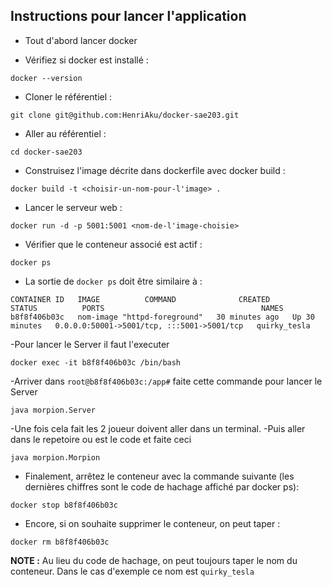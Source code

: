 ## Instructions pour lancer l'application
- Tout d'abord lancer docker

- Vérifiez si docker est installé :
```shell
docker --version
```

- Cloner le référentiel :
 ```shell
git clone git@github.com:HenriAku/docker-sae203.git
```

- Aller au référentiel :
```shell
cd docker-sae203
```

- Construisez l'image décrite dans dockerfile avec docker build : 
```shell
docker build -t <choisir-un-nom-pour-l'image> .
```

- Lancer le serveur web :
```shell
docker run -d -p 5001:5001 <nom-de-l'image-choisie>
```

- Vérifier que le conteneur associé est actif :
```shell
docker ps
```

- La sortie de ```docker ps``` doit être similaire à :
```shell
CONTAINER ID   IMAGE          COMMAND              CREATED          STATUS          PORTS                                   NAMES
b8f8f406b03c   nom-image "httpd-foreground"   30 minutes ago   Up 30 minutes   0.0.0.0:50001->5001/tcp, :::5001->5001/tcp   quirky_tesla
```
-Pour lancer le Server il faut l'executer 
```shell
docker exec -it b8f8f406b03c /bin/bash
```

-Arriver dans `root@b8f8f406b03c:/app#` faite cette commande pour lancer le Server
```shell
java morpion.Server
```

-Une fois cela fait les 2 joueur doivent aller dans un terminal.
-Puis aller dans le repetoire ou est le code et faite ceci
```shell
java morpion.Morpion
```

- Finalement, arrêtez le conteneur avec la commande suivante (les dernières chiffres sont le code de hachage affiché par docker ps):
```shell
docker stop b8f8f406b03c
```

- Encore, si on souhaite supprimer le conteneur, on peut taper :
```shell
docker rm b8f8f406b03c
```

**NOTE :** Au lieu du code de hachage, on peut toujours taper le nom du conteneur. Dans le cas d'exemple ce nom est ```quirky_tesla```
